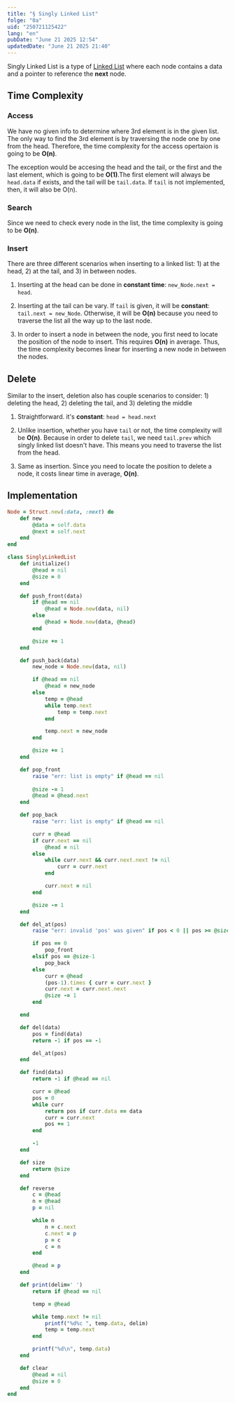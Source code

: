 ```yaml
---
title: "§ Singly Linked List"
folge: "0a"
uid: "250721125422"
lang: "en"
pubDate: "June 21 2025 12:54"
updatedDate: "June 21 2025 21:40"
---
```


Singly Linked List is a type of [Linked List](/en/note/250707122604-en/) where each node contains a data and a pointer to reference the **next** node.

## Time Complexity

### Access

We have no given info to determine where 3rd element is in the given list. The only way to find the 3rd element is by traversing the node one by one from the head. Therefore, the time complexity for the access opertaion is going to be **O(n)**.

The exception would be accesing the head and the tail, or the first and the last element, which is going to be **O(1)**.The first element will always be `head.data` if exists, and the tail will be `tail.data`. If `tail` is not implemented, then, it will also be O(n).

### Search
Since we need to check every node in the list, the time complexity is going to be **O(n)**.

### Insert

There are three different scenarios when inserting to a linked list: 1) at the head, 2) at the tail, and 3) in between nodes.

1) Inserting at the head can be done in **constant time**: `new_Node.next = head`.

2) Inserting at the tail can be vary. If `tail` is given, it will be **constant**: `tail.next = new_Node`. Otherwise, it will be **O(n)** because you need to traverse the list all the way up to the last node.

3) In order to insert a node in between the node, you first need to locate the position of the node to insert. This requires **O(n)** in average. Thus, the time complexity becomes linear for inserting a new node in between the nodes.

## Delete

Similar to the insert, deletion also has couple scenarios to consider: 1) deleting the head, 2) deleting the tail, and 3) deleting the middle

1) Straightforward. it's **constant**: `head = head.next`

2) Unlike insertion, whether you have `tail` or not, the time complexity will be **O(n)**. Because in order to delete `tail`, we need `tail.prev` which singly linked list doesn't have. This means you need to traverse the list from the head.

3) Same as insertion. Since you need to locate the position to delete a node, it costs linear time in average, **O(n)**.


## Implementation

```rb
Node = Struct.new(:data, :next) do
    def new
        @data = self.data
        @next = self.next
    end
end

class SinglyLinkedList
    def initialize()
        @head = nil
        @size = 0
    end

    def push_front(data)
        if @head == nil
            @head = Node.new(data, nil)
        else
            @head = Node.new(data, @head)
        end

        @size += 1
    end

    def push_back(data)
        new_node = Node.new(data, nil)

        if @head == nil
            @head = new_node
        else
            temp = @head
            while temp.next
                temp = temp.next
            end

            temp.next = new_node
        end

        @size += 1
    end

    def pop_front
        raise "err: list is empty" if @head == nil
        
        @size -= 1
        @head = @head.next
    end

    def pop_back
        raise "err: list is empty" if @head == nil

        curr = @head
        if curr.next == nil
            @head = nil
        else
            while curr.next && curr.next.next != nil
                curr = curr.next
            end

            curr.next = nil
        end

        @size -= 1
    end

    def del_at(pos)
        raise "err: invalid 'pos' was given" if pos < 0 || pos >= @size

        if pos == 0
            pop_front
        elsif pos == @size-1
            pop_back
        else
            curr = @head
            (pos-1).times { curr = curr.next }
            curr.next = curr.next.next
            @size -= 1
        end

    end

    def del(data)
        pos = find(data)
        return -1 if pos == -1

        del_at(pos)
    end

    def find(data)
        return -1 if @head == nil

        curr = @head
        pos = 0
        while curr 
            return pos if curr.data == data
            curr = curr.next
            pos += 1
        end

        -1
    end

    def size
        return @size    
    end

    def reverse
        c = @head
        n = @head
        p = nil

        while n
            n = c.next 
            c.next = p
            p = c
            c = n
        end

        @head = p
    end

    def print(delim=' ')
        return if @head == nil

        temp = @head

        while temp.next != nil
            printf("%d%c ", temp.data, delim)
            temp = temp.next
        end

        printf("%d\n", temp.data)
    end

    def clear
        @head = nil
        @size = 0
    end
end
```
